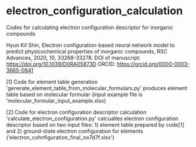 # electron_configuration_calculation
Codes for calculating electron configuration descriptor for inorganic compounds

Hyun Kil Shin, Electron configuration-based neural network model to predict physicochemical properties of inorganic compounds, RSC Advances, 2020, 10, 33268-33278.
DOI of manuscript: https://doi.org/10.1039/D0RA05873D
ORCID: https://orcid.org/0000-0003-3665-0841

[1] Code for element table generation
'generate_element_table_from_molecular_formulars.py' produces element table based on molecular formular
(input example file is 'molecular_formular_input_example.xlsx)

[2] Code for electron configuration descriptor calculation
'calculate_electron_configuration.py' calcualtes electron configuration descriptor based on two input files: 1) element table prepared by code[1] and 2) ground-state electron configuration for elements ('electron_cohnfiguration_final_no7d7f.xlsx')
